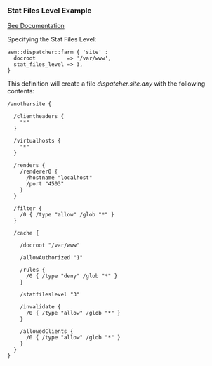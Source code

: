 
### Stat Files Level Example

[See Documentation](https://docs.adobe.com/docs/en/dispatcher/disp-config.html#Invalidating%20Files%20by%20Folder%20Level)

Specifying the Stat Files Level:

~~~ puppet
aem::dispatcher::farm { 'site' :
  docroot          => '/var/www',
  stat_files_level => 3,
}
~~~

This definition will create a file *dispatcher.site.any* with the following contents:

~~~
/anothersite {

  /clientheaders {
    "*"
  }

  /virtualhosts {
    "*"
  }

  /renders {
    /renderer0 {
      /hostname "localhost"
      /port "4503"
    }
  }

  /filter {
    /0 { /type "allow" /glob "*" }
  }

  /cache {

    /docroot "/var/www"

    /allowAuthorized "1"

    /rules {
      /0 { /type "deny" /glob "*" }
    }

    /statfileslevel "3"

    /invalidate {
      /0 { /type "allow" /glob "*" }
    }

    /allowedClients {
      /0 { /type "allow" /glob "*" }
    }
  }
}
~~~